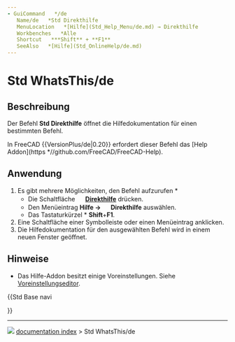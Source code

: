 ```yaml
---
- GuiCommand   */de
   Name/de   *Std Direkthilfe
   MenuLocation   *[Hilfe](Std_Help_Menu/de.md) → Direkthilfe
   Workbenches   *Alle
   Shortcut   ***Shift** + **F1**
   SeeAlso   *[Hilfe](Std_OnlineHelp/de.md)
---
```


# Std WhatsThis/de

## Beschreibung

Der Befehl **Std Direkthilfe** öffnet die Hilfedokumentation für einen bestimmten Befehl.

In FreeCAD {{VersionPlus/de|0.20}} erfordert dieser Befehl das [Help Addon](https   *//github.com/FreeCAD/FreeCAD-Help).

## Anwendung

1.  Es gibt mehrere Möglichkeiten, den Befehl aufzurufen   *
    -   Die Schaltfläche **<img src="images/Std_WhatsThis.svg" width=16px> [Direkthilfe](Std_WhatsThis/de.md)** drücken.
    -   Den Menüeintrag **Hilfe → <img src="images/Std_WhatsThis.svg" width=16px> Direkthilfe** auswählen.
    -   Das Tastaturkürzel   * **Shift**+**F1**.
2.  Eine Schaltfläche einer Symbolleiste oder einen Menüeintrag anklicken.
3.  Die Hilfedokumentation für den ausgewählten Befehl wird in einem neuen Fenster geöffnet.

## Hinweise

-   Das Hilfe-Addon besitzt einige Voreinstellungen. Siehe [Voreinstellungseditor](Preferences_Editor/de#Hilfe.md).





{{Std Base navi

}}



---
![](images/Right_arrow.png) [documentation index](../README.md) > Std WhatsThis/de
